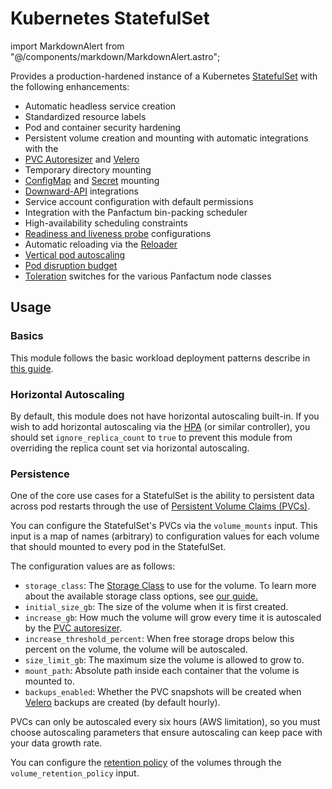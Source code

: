 # Kubernetes StatefulSet

import MarkdownAlert from "@/components/markdown/MarkdownAlert.astro";

Provides a production-hardened instance of a Kubernetes [StatefulSet](https://kubernetes.io/docs/concepts/workloads/controllers/statefulset/)
with the following enhancements:

- Automatic headless service creation
- Standardized resource labels
- Pod and container security hardening
- Persistent volume creation and mounting with automatic integrations with the 
- [PVC Autoresizer](https://github.com/topolvm/pvc-autoresizer) and [Velero](https://github.com/vmware-tanzu/velero)
- Temporary directory mounting
- [ConfigMap](https://kubernetes.io/docs/concepts/configuration/configmap/) and [Secret](https://kubernetes.io/docs/concepts/configuration/secret/) mounting
- [Downward-API](https://kubernetes.io/docs/concepts/workloads/pods/downward-api/) integrations
- Service account configuration with default permissions
- Integration with the Panfactum bin-packing scheduler
- High-availability scheduling constraints
- [Readiness and liveness probe](https://kubernetes.io/docs/tasks/configure-pod-container/configure-liveness-readiness-startup-probes/) configurations
- Automatic reloading via the [Reloader](https://github.com/stakater/Reloader)
- [Vertical pod autoscaling](https://github.com/kubernetes/autoscaler/tree/master/vertical-pod-autoscaler)
- [Pod disruption budget](https://kubernetes.io/docs/tasks/run-application/configure-pdb/)
- [Toleration](https://kubernetes.io/docs/concepts/scheduling-eviction/taint-and-toleration/) switches for the various Panfactum node classes

## Usage

### Basics

This module follows the basic workload deployment patterns describe in [this guide](/main/guides/deploying-workloads/basics).

### Horizontal Autoscaling

By default, this module does not have horizontal autoscaling built-in. If you wish
to add horizontal autoscaling via the [HPA](https://kubernetes.io/docs/tasks/run-application/horizontal-pod-autoscale/)
(or similar controller), you should set `ignore_replica_count` to `true` to prevent
this module from overriding the replica count set via horizontal autoscaling.

### Persistence

One of the core use cases for a StatefulSet is the ability to persistent data across
pod restarts through the use of [Persistent Volume Claims (PVCs)](https://kubernetes.io/docs/concepts/storage/persistent-volumes/).

You can configure the StatefulSet's PVCs via the `volume_mounts` input. This input
is a map of names (arbitrary) to configuration values for each volume that should mounted to every
pod in the StatefulSet.

The configuration values are as follows:

- `storage_class`: The [Storage Class](https://kubernetes.io/docs/concepts/storage/storage-classes/) to
use for the volume. To learn more about the available storage class options, see [our guide.](/main/guides/deploying-workloads/persistence)
- `initial_size_gb`: The size of the volume when it is first created.
- `increase_gb`: How much the volume will grow every time it is autoscaled by the [PVC autoresizer](https://github.com/topolvm/pvc-autoresizer).
- `increase_threshold_percent`: When free storage drops below this percent on the volume, the volume will be autoscaled.
- `size_limit_gb`: The maximum size the volume is allowed to grow to.
- `mount_path`: Absolute path inside each container that the volume is mounted to.
- `backups_enabled`: Whether the PVC snapshots will be created when [Velero](https://github.com/vmware-tanzu/velero) backups are created (by default hourly).

<MarkdownAlert severity="warning">
    PVCs can only be autoscaled every six hours (AWS limitation), so you must choose autoscaling parameters
    that ensure autoscaling can keep pace with your data growth rate.
</MarkdownAlert>

You can configure the [retention policy](https://kubernetes.io/docs/concepts/workloads/controllers/statefulset/#persistentvolumeclaim-retention)
of the volumes through the `volume_retention_policy` input.
